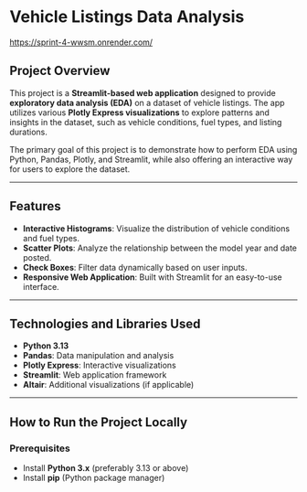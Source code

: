 
# Vehicle Listings Data Analysis
https://sprint-4-wwsm.onrender.com/


## Project Overview
This project is a **Streamlit-based web application** designed to provide **exploratory data analysis (EDA)** on a dataset of vehicle listings. The app utilizes various **Plotly Express visualizations** to explore patterns and insights in the dataset, such as vehicle conditions, fuel types, and listing durations.

The primary goal of this project is to demonstrate how to perform EDA using Python, Pandas, Plotly, and Streamlit, while also offering an interactive way for users to explore the dataset.

---

## Features
- **Interactive Histograms**: Visualize the distribution of vehicle conditions and fuel types.
- **Scatter Plots**: Analyze the relationship between the model year and date posted.
- **Check Boxes**: Filter data dynamically based on user inputs.
- **Responsive Web Application**: Built with Streamlit for an easy-to-use interface.

---

## Technologies and Libraries Used
- **Python 3.13**
- **Pandas**: Data manipulation and analysis
- **Plotly Express**: Interactive visualizations
- **Streamlit**: Web application framework
- **Altair**: Additional visualizations (if applicable)

---

## How to Run the Project Locally

### Prerequisites
- Install **Python 3.x** (preferably 3.13 or above)
- Install **pip** (Python package manager)

